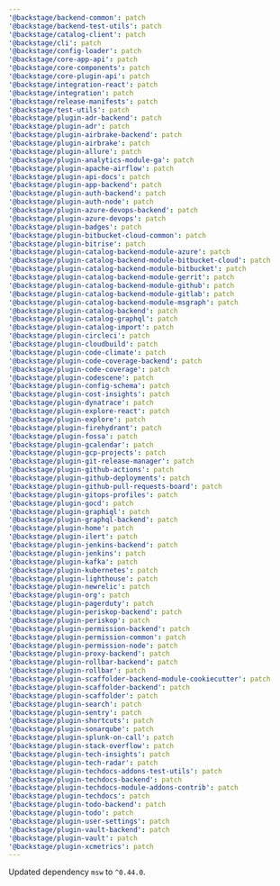 ```yaml
---
'@backstage/backend-common': patch
'@backstage/backend-test-utils': patch
'@backstage/catalog-client': patch
'@backstage/cli': patch
'@backstage/config-loader': patch
'@backstage/core-app-api': patch
'@backstage/core-components': patch
'@backstage/core-plugin-api': patch
'@backstage/integration-react': patch
'@backstage/integration': patch
'@backstage/release-manifests': patch
'@backstage/test-utils': patch
'@backstage/plugin-adr-backend': patch
'@backstage/plugin-adr': patch
'@backstage/plugin-airbrake-backend': patch
'@backstage/plugin-airbrake': patch
'@backstage/plugin-allure': patch
'@backstage/plugin-analytics-module-ga': patch
'@backstage/plugin-apache-airflow': patch
'@backstage/plugin-api-docs': patch
'@backstage/plugin-app-backend': patch
'@backstage/plugin-auth-backend': patch
'@backstage/plugin-auth-node': patch
'@backstage/plugin-azure-devops-backend': patch
'@backstage/plugin-azure-devops': patch
'@backstage/plugin-badges': patch
'@backstage/plugin-bitbucket-cloud-common': patch
'@backstage/plugin-bitrise': patch
'@backstage/plugin-catalog-backend-module-azure': patch
'@backstage/plugin-catalog-backend-module-bitbucket-cloud': patch
'@backstage/plugin-catalog-backend-module-bitbucket': patch
'@backstage/plugin-catalog-backend-module-gerrit': patch
'@backstage/plugin-catalog-backend-module-github': patch
'@backstage/plugin-catalog-backend-module-gitlab': patch
'@backstage/plugin-catalog-backend-module-msgraph': patch
'@backstage/plugin-catalog-backend': patch
'@backstage/plugin-catalog-graphql': patch
'@backstage/plugin-catalog-import': patch
'@backstage/plugin-circleci': patch
'@backstage/plugin-cloudbuild': patch
'@backstage/plugin-code-climate': patch
'@backstage/plugin-code-coverage-backend': patch
'@backstage/plugin-code-coverage': patch
'@backstage/plugin-codescene': patch
'@backstage/plugin-config-schema': patch
'@backstage/plugin-cost-insights': patch
'@backstage/plugin-dynatrace': patch
'@backstage/plugin-explore-react': patch
'@backstage/plugin-explore': patch
'@backstage/plugin-firehydrant': patch
'@backstage/plugin-fossa': patch
'@backstage/plugin-gcalendar': patch
'@backstage/plugin-gcp-projects': patch
'@backstage/plugin-git-release-manager': patch
'@backstage/plugin-github-actions': patch
'@backstage/plugin-github-deployments': patch
'@backstage/plugin-github-pull-requests-board': patch
'@backstage/plugin-gitops-profiles': patch
'@backstage/plugin-gocd': patch
'@backstage/plugin-graphiql': patch
'@backstage/plugin-graphql-backend': patch
'@backstage/plugin-home': patch
'@backstage/plugin-ilert': patch
'@backstage/plugin-jenkins-backend': patch
'@backstage/plugin-jenkins': patch
'@backstage/plugin-kafka': patch
'@backstage/plugin-kubernetes': patch
'@backstage/plugin-lighthouse': patch
'@backstage/plugin-newrelic': patch
'@backstage/plugin-org': patch
'@backstage/plugin-pagerduty': patch
'@backstage/plugin-periskop-backend': patch
'@backstage/plugin-periskop': patch
'@backstage/plugin-permission-backend': patch
'@backstage/plugin-permission-common': patch
'@backstage/plugin-permission-node': patch
'@backstage/plugin-proxy-backend': patch
'@backstage/plugin-rollbar-backend': patch
'@backstage/plugin-rollbar': patch
'@backstage/plugin-scaffolder-backend-module-cookiecutter': patch
'@backstage/plugin-scaffolder-backend': patch
'@backstage/plugin-scaffolder': patch
'@backstage/plugin-search': patch
'@backstage/plugin-sentry': patch
'@backstage/plugin-shortcuts': patch
'@backstage/plugin-sonarqube': patch
'@backstage/plugin-splunk-on-call': patch
'@backstage/plugin-stack-overflow': patch
'@backstage/plugin-tech-insights': patch
'@backstage/plugin-tech-radar': patch
'@backstage/plugin-techdocs-addons-test-utils': patch
'@backstage/plugin-techdocs-backend': patch
'@backstage/plugin-techdocs-module-addons-contrib': patch
'@backstage/plugin-techdocs': patch
'@backstage/plugin-todo-backend': patch
'@backstage/plugin-todo': patch
'@backstage/plugin-user-settings': patch
'@backstage/plugin-vault-backend': patch
'@backstage/plugin-vault': patch
'@backstage/plugin-xcmetrics': patch
---
```


Updated dependency `msw` to `^0.44.0`.
